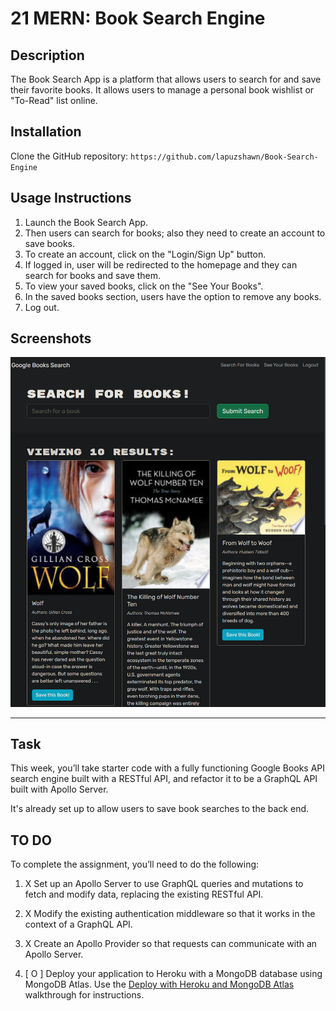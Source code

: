 # 21 MERN: Book Search Engine



## Description

The Book Search App is a platform that allows users to search for and save their favorite books.
It allows users to manage a personal book wishlist or "To-Read" list online.

## Installation

Clone the GitHub repository: `https://github.com/lapuzshawn/Book-Search-Engine`

## Usage Instructions

1. Launch the Book Search App.
2. Then users can search for books; also they need to create an account to save books.
3. To create an account, click on the "Login/Sign Up" button.
4. If logged in, user will be redirected to the homepage and they can search for books and save them.
5. To view your saved books, click on the "See Your Books".
6. In the saved books section, users have the option to remove any books. 
7. Log out. 



## Screenshots

![screenshot of the website](client/public/images/ss1.png)

--------

## Task

This week, you’ll take starter code with a fully functioning Google Books API search engine built with a RESTful API, and refactor it to be a GraphQL API built with Apollo Server. 

It's already set up to allow users to save book searches to the back end. 

## TO DO
To complete the assignment, you’ll need to do the following:

1. X Set up an Apollo Server to use GraphQL queries and mutations to fetch and modify data, replacing the existing RESTful API.

2. X Modify the existing authentication middleware so that it works in the context of a GraphQL API.

3. X Create an Apollo Provider so that requests can communicate with an Apollo Server.

4. [ O ] Deploy your application to Heroku with a MongoDB database using MongoDB Atlas. Use the [Deploy with Heroku and MongoDB Atlas](https://coding-boot-camp.github.io/full-stack/mongodb/deploy-with-heroku-and-mongodb-atlas) walkthrough for instructions.






